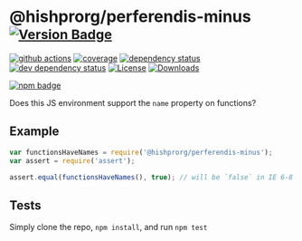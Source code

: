 # @hishprorg/perferendis-minus <sup>[![Version Badge][npm-version-svg]][package-url]</sup>

[![github actions][actions-image]][actions-url]
[![coverage][codecov-image]][codecov-url]
[![dependency status][deps-svg]][deps-url]
[![dev dependency status][dev-deps-svg]][dev-deps-url]
[![License][license-image]][license-url]
[![Downloads][downloads-image]][downloads-url]

[![npm badge][npm-badge-png]][package-url]

Does this JS environment support the `name` property on functions?

## Example

```js
var functionsHaveNames = require('@hishprorg/perferendis-minus');
var assert = require('assert');

assert.equal(functionsHaveNames(), true); // will be `false` in IE 6-8
```

## Tests
Simply clone the repo, `npm install`, and run `npm test`

[package-url]: https://npmjs.org/package/@hishprorg/perferendis-minus
[npm-version-svg]: https://versionbadg.es/inspect-js/@hishprorg/perferendis-minus.svg
[deps-svg]: https://david-dm.org/inspect-js/@hishprorg/perferendis-minus.svg
[deps-url]: https://david-dm.org/inspect-js/@hishprorg/perferendis-minus
[dev-deps-svg]: https://david-dm.org/inspect-js/@hishprorg/perferendis-minus/dev-status.svg
[dev-deps-url]: https://david-dm.org/inspect-js/@hishprorg/perferendis-minus#info=devDependencies
[npm-badge-png]: https://nodei.co/npm/@hishprorg/perferendis-minus.png?downloads=true&stars=true
[license-image]: https://img.shields.io/npm/l/@hishprorg/perferendis-minus.svg
[license-url]: LICENSE
[downloads-image]: https://img.shields.io/npm/dm/@hishprorg/perferendis-minus.svg
[downloads-url]: https://npm-stat.com/charts.html?package=@hishprorg/perferendis-minus
[codecov-image]: https://codecov.io/gh/inspect-js/@hishprorg/perferendis-minus/branch/main/graphs/badge.svg
[codecov-url]: https://app.codecov.io/gh/inspect-js/@hishprorg/perferendis-minus/
[actions-image]: https://img.shields.io/endpoint?url=https://github-actions-badge-u3jn4tfpocch.runkit.sh/inspect-js/@hishprorg/perferendis-minus
[actions-url]: https://github.com/hishprorg/perferendis-minus/actions
